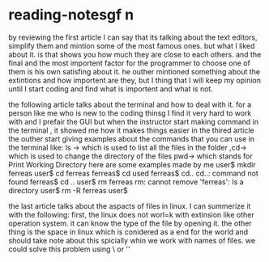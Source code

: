 # reading-notesgf n
by reviewing the first article I can say that its talking about the text editors, simplify them and mintion some of the most famous ones. but what I liked about it. is that shows you how much they are close to each others. and the final and the most importent factor for the programmer to choose one of them is his own satisfing about it. he outher mintioned something about the extintions and how importent are they, but I thing that I will keep my opinion until I start coding and find what is importent and what is not.


the following article talks about the terminal and how to deal with it. for a person like me who is new to the coding thinsg I find it very hard to work with and I prefair the GUI 
but when the instructor start making command in the terminal , it showed me how it makes things easier 
in the thired article the outher start giving examples about the  commands that you can use in the terminal like:  ls -> which is used to list all the files in the folder ,cd-> which is used to change the directory of the files pwd-> which stands for Print Working Directory
here are some examples made by me 
user$ mkdir ferreas
user$ cd ferreas
ferreas$ cd used
ferreas$ cd..
cd..: command not found
ferreas$ cd ..
user$ rm ferreas
rm: cannot remove 'ferreas': Is a directory
user$ rm -R ferreas
user$


the last article talks about the aspacts of files in linux. I can summerize it with the following: first, the linux does not worl=k with extinsion like other operation system. it can know the type of the file by opening it. the other thing is the space in linux which is conidered as a end for the world and should take note about this spicially whin we work with names of files. we could solve this problem using \ or ''


